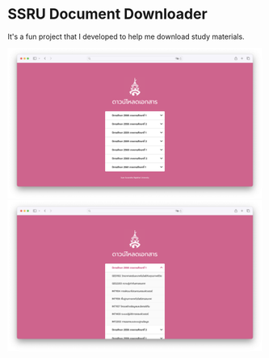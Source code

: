 # SSRU Document Downloader

It's a fun project that I developed to help me download study materials.

![screenshot1.png](screenshots/screenshot1.png)
![screenshot1.png](screenshots/screenshot2.png)